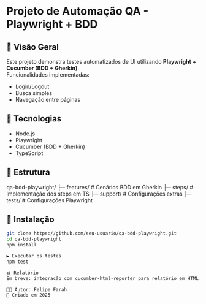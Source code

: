 # Projeto de Automação QA - Playwright + BDD

## 📌 Visão Geral
Este projeto demonstra testes automatizados de UI utilizando **Playwright + Cucumber (BDD + Gherkin)**.  
Funcionalidades implementadas:
- Login/Logout
- Busca simples
- Navegação entre páginas

## 🚀 Tecnologias
- Node.js
- Playwright
- Cucumber (BDD + Gherkin)
- TypeScript

## 📂 Estrutura
qa-bdd-playwright/
├─ features/ # Cenários BDD em Gherkin
├─ steps/ # Implementação dos steps em TS
├─ support/ # Configurações extras
├─ tests/ # Configurações Playwright


## 🔧 Instalação
```bash
git clone https://github.com/seu-usuario/qa-bdd-playwright.git
cd qa-bdd-playwright
npm install

▶️ Executar os testes
npm test

📊 Relatório
Em breve: integração com cucumber-html-reporter para relatório em HTML.

👨‍💻 Autor: Felipe Farah
📅 Criado em 2025


